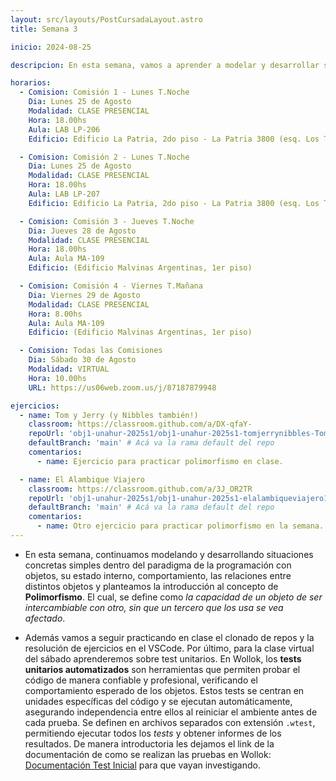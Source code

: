 ```yaml
---
layout: src/layouts/PostCursadaLayout.astro
title: Semana 3

inicio: 2024-08-25

descripcion: En esta semana, vamos a aprender a modelar y desarrollar situaciones concretas simples dentro del paradigma de la programación con objetos, su estado interno, comportamiento, las relaciones entre distintos objetos y comprender el concepto de Polimorfismo.

horarios:
  - Comision: Comisión 1 - Lunes T.Noche
    Dia: Lunes 25 de Agosto
    Modalidad: CLASE PRESENCIAL
    Hora: 18.00hs
    Aula: LAB LP-206
    Edificio: Edificio La Patria, 2do piso - La Patria 3800 (esq. Los Toldos)

  - Comision: Comisión 2 - Lunes T.Noche
    Dia: Lunes 25 de Agosto
    Modalidad: CLASE PRESENCIAL
    Hora: 18.00hs
    Aula: LAB LP-207
    Edificio: Edificio La Patria, 2do piso - La Patria 3800 (esq. Los Toldos)

  - Comision: Comisión 3 - Jueves T.Noche
    Dia: Jueves 28 de Agosto
    Modalidad: CLASE PRESENCIAL
    Hora: 18.00hs
    Aula: Aula MA-109
    Edificio: (Edificio Malvinas Argentinas, 1er piso)

  - Comision: Comisión 4 - Viernes T.Mañana
    Dia: Viernes 29 de Agosto
    Modalidad: CLASE PRESENCIAL
    Hora: 8.00hs
    Aula: Aula MA-109
    Edificio: (Edificio Malvinas Argentinas, 1er piso)

  - Comision: Todas las Comisiones
    Dia: Sábado 30 de Agosto
    Modalidad: VIRTUAL
    Hora: 10.00hs
    URL: https://us06web.zoom.us/j/87187879948

ejercicios:
  - name: Tom y Jerry (y Nibbles también!)
    classroom: https://classroom.github.com/a/DX-qfaY-
    repoUrl: 'obj1-unahur-2025s1/obj1-unahur-2025s1-tomjerrynibbles-TomJerryNibbles' # Acá va la URL del repo sin el "https://github.com/"
    defaultBranch: 'main' # Acá va la rama default del repo
    comentarios:
      - name: Ejercicio para practicar polimorfismo en clase.

  - name: El Alambique Viajero
    classroom: https://classroom.github.com/a/3J_OR2TR
    repoUrl: 'obj1-unahur-2025s1/obj1-unahur-2025s1-elalambiqueviajero1-elAlambiqueViajero1' # Acá va la URL del repo sin el "https://github.com/"
    defaultBranch: 'main' # Acá va la rama default del repo
    comentarios:
      - name: Otro ejercicio para practicar polimorfismo en la semana.
---
```


- En esta semana, continuamos modelando y desarrollando situaciones concretas simples dentro del paradigma de la programación con objetos, su estado interno, comportamiento, las relaciones entre distintos objetos y planteamos la introducción al concepto de **Polimorfismo**. El cual, se define como _la capacidad de un objeto de ser intercambiable con otro, sin que un tercero que los usa se vea afectado_.
  
- Además vamos a seguir practicando en clase el clonado de repos y la resolución de ejercicios en el VSCode. Por último, para la clase virtual del sábado aprenderemos sobre test unitarios. En Wollok, los **tests unitarios automatizados** son herramientas que permiten probar el código de manera confiable y profesional, verificando el comportamiento esperado de los objetos. Estos tests se centran en unidades específicas del código y se ejecutan automáticamente, asegurando independencia entre ellos al reiniciar el ambiente antes de cada prueba. Se definen en archivos separados con extensión `.wtest`, permitiendo ejecutar todos los _tests_ y obtener informes de los resultados. De manera introductoria les dejamos el link de la documentación de como se realizan las pruebas en Wollok: <a href="https://www.wollok.org/documentation/tests/" target="_blank">Documentación Test Inicial</a> para que vayan investigando.
